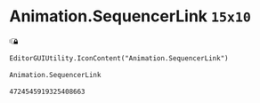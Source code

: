 # Animation.SequencerLink `15x10`
<img src="/img/Animation.SequencerLink.png" width=15 height=10>

``` CSharp
EditorGUIUtility.IconContent("Animation.SequencerLink")
```
```
Animation.SequencerLink
```
```
4724545919325408663
```
